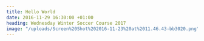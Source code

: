 ```yaml
---
title: Hello World
date: 2016-11-29 16:30:00 +01:00
heading: Wednesday Winter Soccer Course 2017
image: "/uploads/Screen%20Shot%202016-11-23%20at%2011.46.43-bb3020.png"
---
```



